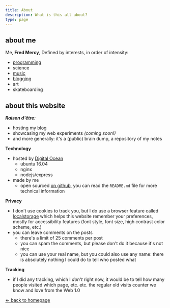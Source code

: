 ```yaml
---
title: About
description: What is this all about?
type: page
---
```


## about me

Me, **Fred Mercy**, Defined by interests, in order of intensity:

- [programming](https://github.com/hexanal)
- science
- [music](https://fredmercy.bandcamp.com)
- [blogging](/blog)
- art
- skateboarding

## about this website

**_Raison d'être:_**

- hosting my [blog](/blog)
- showcasing my web experiments *(coming soon!)*
- and more generally: it's a (public) brain dump, a repository of my notes

**Technology**

- hosted by [Digital Ocean](https://www.digitalocean.com)
  - ubuntu 16.04
  - nginx
  - nodejs/express
- made by me
  - open sourced [on github](https://github.com/hexanal/fredmercy-blog), you can read the `README.md` file for more technical information

**Privacy**

- I don't use cookies to track you, but I do use a browser feature called [localstorage](https://developer.mozilla.org/en-US/docs/Web/API/Window/localStorage) which helps this website remember your preferences, mostly for accessibility features (font style, font size, high contrast color scheme, etc.)
- you can leave comments on the posts
  - there's a limit of 25 comments per post
  - you can spam the comments, but please don't do it because it's not nice
  - you can use your real name, but you could also use any name: there is absolutely nothing I could do to tell who posted what

**Tracking**

- if I did any tracking, which I *don't* right now, it would be to tell how many people visited which page, etc. etc. the regular old visits counter we know and love from the Web 1.0

<a href="/homepage" class="button">← back to homepage</a>
